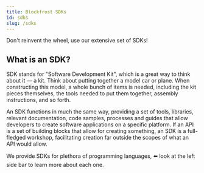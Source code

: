 ```yaml
---
title: Blockfrost SDKs
id: sdks
slug: /sdks
---
```


Don't reinvent the wheel, use our extensive set of SDKs!

## What is an SDK?

SDK stands for "Software Development Kit", which is a great way to think about it — a kit. Think about putting together a model car or plane. When constructing this model, a whole bunch of items is needed, including the kit pieces themselves, the tools needed to put them together, assembly instructions, and so forth.

An SDK functions in much the same way, providing a set of tools, libraries, relevant documentation, code samples, processes and guides that allow developers to create software applications on a specific platform. If an API is a set of building blocks that allow for creating something, an SDK is a full-fledged workshop, facilitating creation far outside the scopes of what an API would allow.

We provide SDKs for plethora of programming languages, ⬅️ look at the left side bar to learn more about each one.
